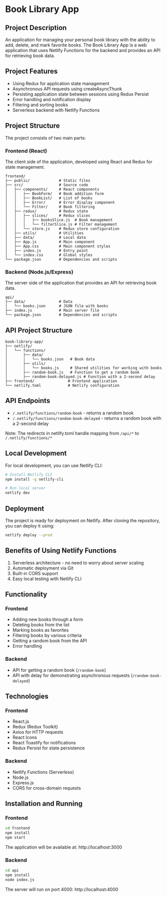 # Book Library App

## Project Description

An application for managing your personal book library with the ability to add, delete, and mark favorite books. The Book Library App is a web application that uses Netlify Functions for the backend and provides an API for retrieving book data.

## Project Features

- Using Redux for application state management
- Asynchronous API requests using createAsyncThunk
- Persisting application state between sessions using Redux Persist
- Error handling and notification display
- Filtering and sorting books
- Serverless backend with Netlify Functions

## Project Structure

The project consists of two main parts:

### Frontend (React)

The client side of the application, developed using React and Redux for state management.

```
frontend/
├── public/             # Static files
├── src/                # Source code
│   ├── components/     # React components
│   │   ├── BookForm/   # Book addition form
│   │   ├── BookList/   # List of books
│   │   ├── Error/      # Error display component
│   │   └── Filter/     # Book filtering
│   ├── redux/          # Redux state
│   │   ├── slices/     # Redux slices
│   │   │   ├── booksSlice.js  # Book management
│   │   │   └── filterSlice.js # Filter management
│   │   └── store.js    # Redux store configuration
│   ├── utils/          # Utilities
│   ├── data/           # Local data
│   ├── App.js          # Main component
│   ├── App.css         # Main component styles
│   ├── index.js        # Entry point
│   └── index.css       # Global styles
└── package.json        # Dependencies and scripts
```

### Backend (Node.js/Express)

The server side of the application that provides an API for retrieving book data.

```
api/
├── data/               # Data
│   └── books.json      # JSON file with books
├── index.js            # Main server file
└── package.json        # Dependencies and scripts
```

## API Project Structure

```
book-library-app/
├── netlify/
│   └── functions/
│       ├── data/
│       │   └── books.json   # Book data
│       ├── utils/
│       │   └── books.js     # Shared utilities for working with books
│       ├── random-book.js   # Function to get a random book
│       ├── random-book-delayed.js # Function with a 2-second delay
├── frontend/               # Frontend application
└── netlify.toml            # Netlify configuration
```

## API Endpoints

- `/.netlify/functions/random-book` - returns a random book
- `/.netlify/functions/random-book-delayed` - returns a random book with a 2-second delay

Note: The redirects in netlify.toml handle mapping from `/api/*` to `/.netlify/functions/*`

## Local Development

For local development, you can use Netlify CLI:

```bash
# Install Netlify CLI
npm install -g netlify-cli

# Run local server
netlify dev
```

## Deployment

The project is ready for deployment on Netlify. After cloning the repository, you can deploy it using:

```bash
netlify deploy --prod
```

## Benefits of Using Netlify Functions

1. Serverless architecture - no need to worry about server scaling
2. Automatic deployment via Git
3. Built-in CORS support
4. Easy local testing with Netlify CLI

## Functionality

### Frontend

- Adding new books through a form
- Deleting books from the list
- Marking books as favorites
- Filtering books by various criteria
- Getting a random book from the API
- Error handling

### Backend

- API for getting a random book (`/random-book`)
- API with delay for demonstrating asynchronous requests (`/random-book-delayed`)

## Technologies

### Frontend

- React.js
- Redux (Redux Toolkit)
- Axios for HTTP requests
- React Icons
- React Toastify for notifications
- Redux Persist for state persistence

### Backend

- Netlify Functions (Serverless)
- Node.js
- Express.js
- CORS for cross-domain requests

## Installation and Running

### Frontend

```bash
cd frontend
npm install
npm start
```

The application will be available at: http://localhost:3000

### Backend

```bash
cd api
npm install
node index.js
```

The server will run on port 4000: http://localhost:4000
